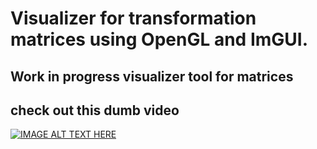 # Visualizer for transformation matrices using OpenGL and ImGUI.
## Work in progress visualizer tool for matrices
## check out this dumb video
[![IMAGE ALT TEXT HERE](https://img.youtube.com/vi/sxTLwBsrhDo/0.jpg)](https://www.youtube.com/watch?v=sxTLwBsrhDo)
